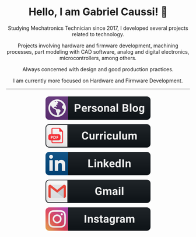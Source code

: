 <h1 align="center">Hello, I am Gabriel Caussi! 👋</h1>

<p align="center">Studying Mechatronics Technician since 2017, I developed several projects related to technology.</p>

<p align="center">Projects involving hardware and firmware development, machining processes, part modeling with CAD software, analog and digital electronics, microcontrollers, among others.</p>

<p align="center">Always concerned with design and good production practices.</p>

<p align="center">I am currently more focused on Hardware and Firmware Development.</p>

<hr>

<div align="center">
  <a href="https://gabrielcaussi.github.io/">
    <img src="src/badges/personal-blog.svg" alt="personal-blog" style="vertical-align:top; margin:6px 4px">
  </a>

  <a href="https://github.com/gabrielcaussi/gabrielcaussi/blob/main/src/curriculum/GabrielCaussi-CV.pdf">
    <img src="src/badges/curriculum.svg" alt="curriculum" style="vertical-align:top; margin:6px 4px">
  </a>

  <a href="https://www.linkedin.com/in/gabrielcaussi/">
    <img src="src/badges/linkedin.svg" alt="linkedin" style="vertical-align:top; margin:6px 4px">
  </a>
  
  <a href="https://mailto:gcaussi@gmail.com">
    <img src="src/badges/gmail.svg" alt="gmail" style="vertical-align:top; margin:6px 4px">
  </a>

  <a href="https://www.instagram.com/g_caussi/">
    <img src="src/badges/instagram.svg" alt="instagram" style="vertical-align:top; margin:6px 4px">
  </a>
</div>
